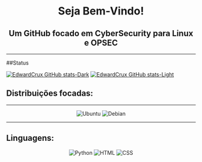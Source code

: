 <div align="center">
    <h1>Seja Bem-Vindo!</h1>
    <h2>Um GitHub focado em CyberSecurity para Linux e OPSEC</h2>
</div>

---
##Status

[![EdwardCrux GitHub stats-Dark](https://github-readme-stats.vercel.app/api?username=EdwardCrux&show_icons=true&theme=dark#gh-dark-mode-only)](https://github.com/anuraghazra/github-readme-stats#gh-dark-mode-only)
[![EdwardCrux GitHub stats-Light](https://github-readme-stats.vercel.app/api?username=EdwardCrux&show_icons=true&theme=default#gh-light-mode-only)](https://github.com/anuraghazra/github-readme-stats#gh-light-mode-only)
## Distribuições focadas:

---
<div align="center">
    <img src="https://img.shields.io/badge/Ubuntu-E95420?style=for-the-badge&logo=ubuntu&logoColor=white" alt="Ubuntu">
    <img src="https://img.shields.io/badge/Debian-A81D33?style=for-the-badge&logo=debian&logoColor=White" alt="Debian">
</div>

---

## Linguagens:

<div align="center">
    <img src="https://img.shields.io/badge/Python-14354C?style=for-the-badge&logo=python&logoColor=white" alt="Python">
    <img src="https://img.shields.io/badge/HTML5-E34F26?style=for-the-badge&logo=html5&logoColor=white" alt="HTML">
    <img src="https://img.shields.io/badge/CSS3-1572B6?style=for-the-badge&logo=css3&logoColor=white" alt="CSS">
</div>
